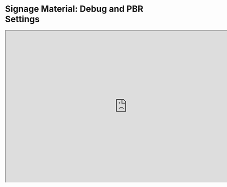 # Signage Material: Debug and PBR Settings

<p><iframe title="YouTube video player" src="https://www.youtube.com/embed/cG2Dm5OMUyg?si=bfYD8vYuyuGqW3vw" width="800" height="500" allowfullscreen="allowfullscreen" allow="accelerometer; autoplay; clipboard-write; encrypted-media; gyroscope; picture-in-picture; web-share"></iframe></p>